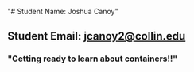 "# Student Name: Joshua Canoy" 
## Student Email: jcanoy2@collin.edu
### "Getting ready to learn about containers!!"
